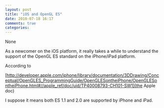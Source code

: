 ```yaml
---
layout: post
title: "iOS and OpenGL ES"
date: 2010-07-18 16:17
comments: true
categories: 
---
```


None


As a newcomer on the iOS platform, it really takes a while to understand the support of the OpenGL ES standard on the iPhone/iPad platform.


According to 

[http://developer.apple.com/iphone/library/documentation/3DDrawing/Conceptual/OpenGLES_ProgrammingGuide/OpenGLESontheiPhone/OpenGLESontheiPhone.html#//apple_ref/doc/uid/TP40008793-CH101-SW1](the Apple doc)


I suppose it means both ES 1.1 and 2.0 are supported by iPhone and iPad.

